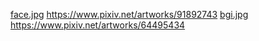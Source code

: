 [face.jpg](./face.jpg) https://www.pixiv.net/artworks/91892743
[bgi.jpg](./bgi.jpg) https://www.pixiv.net/artworks/64495434

